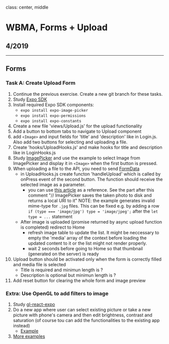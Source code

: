 class: center, middle

# WBMA, Forms + Upload

## 4/2019

---

## Forms

### Task A: Create Upload Form

1. Continue the previous exercise. Create a new git branch for these tasks.
1. Study [Expo SDK](https://docs.expo.io/versions/v34.0.0/sdk/overview/)
1. Install required Expo SDK components:
   - `expo install expo-image-picker`
   - `expo install expo-permissions`
   - `expo install expo-constants`
1. Create a new file 'views/Upload.js' for the upload functionality
1. Add a button to bottom tabs to navigate to Upload component
1. add `<Image>` and input fields for 'title' and 'description' like in Login.js. Also add two buttons for selecting and uploading a file.
1. Create 'hooks/UploadHooks.js' and make hooks for title and description like in LoginHooks.js
1. Study [ImagePicker](https://docs.expo.io/versions/v34.0.0/sdk/imagepicker/) and use the example to select Image from ImagePicker and display it in `<Image>` when the first button is pressed.
1. When uploading a file to the API, you need to send [FormData](https://developer.mozilla.org/en-US/docs/Web/API/FormData/Using_FormData_Objects)
    - in UploadHooks.js create functon 'handleUpload' which is called by onPress event of the second button. The function should receive the selected image as a parameter.
       - you can use [this article](https://stackoverflow.com/questions/42521679/how-can-i-upload-a-photo-with-expo) as a reference. See the part after this comment "// ImagePicker saves the taken photo to disk and returns a local URI to it" NOTE: the example generates invalid mime-type for `.jpg` files. This can be fixed e.g. by adding a row `if (type === 'image/jpg') type = 'image/jpeg';` after the `let type = ...` statement
    - After image is uploaded (promise returned by async upload function is completed) redirect to Home
        - refresh image table to update the list. It might be neccessary to empty the 'media' array of the context before loading the updated content to it or the list might not render properly.
        - wait 2 seconds before going to Home so that thumbnail (generated on the server) is ready
1. Upload button should be activated only when the form is correctly filled and media file is selected
    - Title is required and minimun length is ?
    - Description is optional but minimun length is ?
1. Add reset button for clearing the whole form and image preview

### Extra: Use OpenGL to add filters to image

1. Study [gl-react-expo](https://www.npmjs.com/package/gl-react-expo)
1. Do a new app where user can select existing picture or take a new picture with phone's camera and then edit brightness, contrast and saturation (of course tou can add the functionalities to the existing app instead)
   - [Example](https://github.com/gre/gl-react/tree/master/examples/expo-gl-react-camera-effects)
1. [More examples](https://gl-react-cookbook.surge.sh/)
